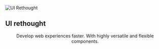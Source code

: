 ![UI Rethought](http://assets.impactstories.co.kr/ui-rethought/ui-rethought-logo.svg)

## UI rethought

<center>
    Develop web experiences faster. With highly versatile and flexible components.
</center>
